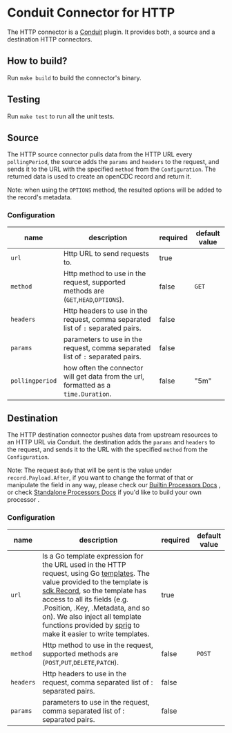 # Conduit Connector for HTTP
The HTTP connector is a [Conduit](https://github.com/ConduitIO/conduit) plugin. It provides both, a source
and a destination HTTP connectors.

## How to build?
Run `make build` to build the connector's binary.

## Testing
Run `make test` to run all the unit tests. 

## Source
The HTTP source connector pulls data from the HTTP URL every `pollingPeriod`, the source adds the `params` and `headers`
to the request, and sends it to the URL with the specified `method` from the `Configuration`. The returned data is
used to create an openCDC record and return it.

Note: when using the `OPTIONS` method, the resulted options will be added to the record's metadata.

### Configuration

| name            | description                                                                         | required | default value |
|-----------------|-------------------------------------------------------------------------------------|----------|---------------|
| `url`           | Http URL to send requests to.                                                       | true     |               |
| `method`        | Http method to use in the request, supported methods are (`GET`,`HEAD`,`OPTIONS`).  | false    | `GET`         |
| `headers`       | Http headers to use in the request, comma separated list of `:` separated pairs.    | false    |               |
| `params`        | parameters to use in the request, comma separated list of `:` separated pairs.      | false    |               |
| `pollingperiod` | how often the connector will get data from the url, formatted as a `time.Duration`. | false    | "5m"          |

## Destination
The HTTP destination connector pushes data from upstream resources to an HTTP URL via Conduit. the destination adds the
`params` and `headers` to the request, and sends it to the URL with the specified `method` from the `Configuration`. 

Note: The request `Body` that will be sent is the value under `record.Payload.After`, if you want to change the format
of that or manipulate the field in any way, please check our [Builtin Processors Docs](https://conduit.io/docs/processors/builtin/)
, or check [Standalone Processors Docs](https://conduit.io/docs/processors/standalone/) if you'd like to build your own processor .

### Configuration

| name      | description                                                                                                                                                                                                                                                                                                                                                                                                                                                                                                                    | required   | default value |
|-----------|--------------------------------------------------------------------------------------------------------------------------------------------------------------------------------------------------------------------------------------------------------------------------------------------------------------------------------------------------------------------------------------------------------------------------------------------------------------------------------------------------------------------------------|------------|---------------|
| `url`     | Is a Go template expression for the URL used in the HTTP request, using Go [templates](https://pkg.go.dev/text/template). The value provided to the template is [sdk.Record](https://github.com/ConduitIO/conduit-connector-sdk/blob/bfc1d83eb75460564fde8cb4f8f96318f30bd1b4/record.go#L81), so the template has access to all its fields (e.g. .Position, .Key, .Metadata, and so on). We also inject all template functions provided by [sprig](https://masterminds.github.io/sprig/) to make it easier to write templates. | true       |               |
| `method`  | Http method to use in the request, supported methods are (`POST`,`PUT`,`DELETE`,`PATCH`).                                                                                                                                                                                                                                                                                                                                                                                                                                      | false      | `POST`        |
| `headers` | Http headers to use in the request, comma separated list of : separated pairs.                                                                                                                                                                                                                                                                                                                                                                                                                                                 | false      |               |
| `params`  | parameters to use in the request, comma separated list of : separated pairs.                                                                                                                                                                                                                                                                                                                                                                                                                                                   | false      |               |

